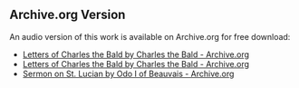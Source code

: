 ## Archive.org Version

An audio version of this work is available on Archive.org for free download:

* [Letters of Charles the Bald by Charles the Bald - Archive.org](https://archive.org/details/letters-of-charles-the-bald)
* [Letters of Charles the Bald by Charles the Bald - Archive.org](https://archive.org/details/letters-of-charles-the-bald)
* [Sermon on St. Lucian by Odo I of Beauvais - Archive.org](https://archive.org/details/sermon-on-st.-lucian)